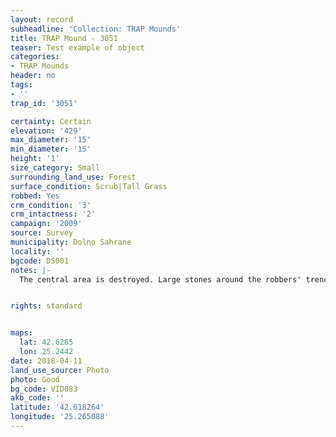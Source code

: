 ```yaml
---
layout: record
subheadline: 'Collection: TRAP Mounds'
title: TRAP Mound - 3051
teaser: Test example of object
categories:
- TRAP Mounds
header: no
tags:
- ''
trap_id: '3051'

certainty: Certain
elevation: '429'
max_diameter: '15'
min_diameter: '15'
height: '1'
size_category: Small
surrounding_land_use: Forest
surface_condition: Scrub|Tall Grass
robbed: Yes
crm_condition: '3'
crm_intactness: '2'
campaign: '2009'
source: Survey
municipality: Dolno Sahrane
locality: ''
bgcode: DS001
notes: |-
  The central area is destroyed. Large stones around the robbers' trench from the burial chamber.


rights: standard


maps:
  lat: 42.6285
  lon: 25.2442
date: 2018-04-11
land_use_source: Photo
photo: Good
bg_code: VID083
akb_code: ''
latitude: '42.618264'
longitude: '25.265088'
---
```

